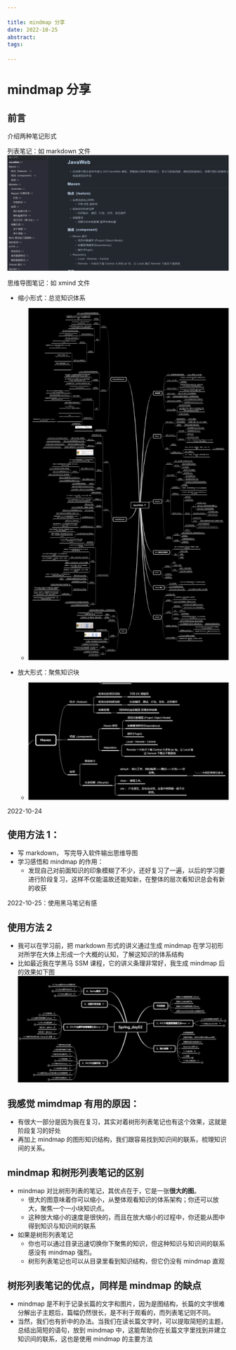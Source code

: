 ```yaml
---

title: mindmap 分享
date: 2022-10-25
abstract:  
tags:

---
```


# mindmap 分享

## 前言

介绍两种笔记形式

列表笔记：如 markdown 文件
![Img](./FILES/mindmap分享.md/7fc38993.png)

思维导图笔记：如 xmind 文件

-   缩小形式：总览知识体系

    -   ![Img](./FILES/mindmap分享.md/4de8d048.png)

-   放大形式：聚焦知识块
    -   ![Img](./FILES/mindmap分享.md/8c073c6e.png)

2022-10-24

## 使用方法 1：

-   写 markdown， 写完导入软件输出思维导图
-   学习感悟和 mindmap 的作用：
    -   发现自己对前面知识的印象模糊了不少，还好复习了一遍，以后的学习要进行阶段复习，这样不仅能温故还能知新，在整体的层次看知识总会有新的收获

2022-10-25：使用黑马笔记有感

## 使用方法 2

-   我可以在学习前，把 markdown 形式的讲义通过生成 mindmap 在学习初形对所学在大体上形成一个大概的认知，了解这知识的体系结构
-   比如最近我在学黑马 SSM 课程，它的讲义条理非常好，我生成 mindmap 后的效果如下图
    ![Img](./FILES/mindmap分享.md/bc2f19c9.png)

## 我感觉 mimdmap 有用的原因：

-   有很大一部分是因为我在复习，其实对着树形列表笔记也有这个效果，这就是阶段复习的好处
-   再加上 mindmap 的图形知识结构，我们跟容易找到知识间的联系，梳理知识间的关系。

## mindmap 和树形列表笔记的区别

-   mindmap 对比树形列表的笔记，其优点在于，它是一张**很大的图**。
    -   很大的图意味着你可以缩小，从整体观看知识的体系架构；你还可以放大，聚焦一个一小块知识点。
    -   这种放大缩小的速度是很快的，而且在放大缩小的过程中，你还能从图中得到知识与知识间的联系
-   如果是树形列表笔记
    -   你也可以通过目录迅速切换你下聚焦的知识，但这种知识与知识间的联系感没有 mindmap 强烈。
    -   树形列表笔记也可以从目录里看到知识结构，但它仍没有 mindmap 直观

## 树形列表笔记的优点，同样是 mindmap 的缺点

-   mindmap 是不利于记录长篇的文字和图片，因为是图结构，长篇的文字很难分解出子主题后，篇幅仍然很长，是不利于观看的，而列表笔记则不同。
-   当然，我们也有折中的办法。当我们在读长篇文字时，可以提取简短的主题，总结出简短的语句，放到 mindmap 中，这能帮助你在长篇文字里找到并建立知识间的联系，这也是使用 mindmap 的主要方法
